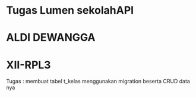 # Tugas Lumen sekolahAPI
# ALDI DEWANGGA
# XII-RPL3
Tugas : membuat tabel t_kelas menggunakan migration beserta CRUD data nya

